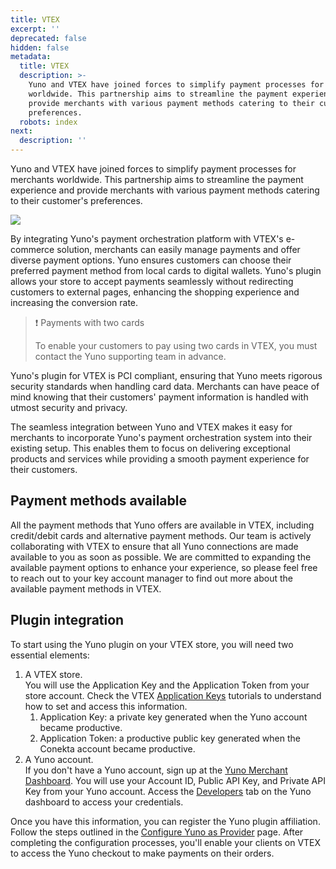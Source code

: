 ```yaml
---
title: VTEX
excerpt: ''
deprecated: false
hidden: false
metadata:
  title: VTEX
  description: >-
    Yuno and VTEX have joined forces to simplify payment processes for merchants
    worldwide. This partnership aims to streamline the payment experience and
    provide merchants with various payment methods catering to their customer's
    preferences.
  robots: index
next:
  description: ''
---
```

Yuno and VTEX have joined forces to simplify payment processes for merchants worldwide. This partnership aims to streamline the payment experience and provide merchants with various payment methods catering to their customer's preferences.

![](https://files.readme.io/64caa7b-vtex1.png)

By integrating Yuno's payment orchestration platform with VTEX's e-commerce solution, merchants can easily manage payments and offer diverse payment options. Yuno ensures customers can choose their preferred payment method from local cards to digital wallets. Yuno's plugin allows your store to accept payments seamlessly without redirecting customers to external pages, enhancing the shopping experience and increasing the conversion rate.

> ❗️ Payments with two cards
>
> To enable your customers to pay using two cards in VTEX, you must contact the Yuno supporting team in advance.


Yuno's plugin for VTEX is PCI compliant, ensuring that Yuno meets rigorous security standards when handling card data. Merchants can have peace of mind knowing that their customers' payment information is handled with utmost security and privacy.

The seamless integration between Yuno and VTEX makes it easy for merchants to incorporate Yuno's payment orchestration system into their existing setup. This enables them to focus on delivering exceptional products and services while providing a smooth payment experience for their customers.

## Payment methods available

All the payment methods that Yuno offers are available in VTEX, including credit/debit cards and alternative payment methods. Our team is actively collaborating with VTEX to ensure that all Yuno connections are made available to you as soon as possible. We are committed to expanding the available payment options to enhance your experience, so please feel free to reach out to your key account manager to find out more about the available payment methods in VTEX. 

## Plugin integration

To start using the Yuno plugin on your VTEX store, you will need two essential elements:

1. A VTEX store.\
   You will use the Application Key and the Application Token from your store account. Check the VTEX [Application Keys](https://help.vtex.com/tutorial/application-keys--2iffYzlvvz4BDMr6WGUtet#) tutorials to understand how to set and access this information.
   1. Application Key: a private key generated when the Yuno account became productive. 
   2. Application Token: a productive public key generated when the Conekta account became productive.
2. A Yuno account.\
   If you don't have a Yuno account, sign up at the [Yuno Merchant Dashboard](https://auth.y.uno/u/signup). You will use your Account ID, Public API Key, and Private API Key from your Yuno account. Access the [Developers](doc:developers) tab on the Yuno dashboard to access your credentials.

Once you have this information, you can register the Yuno plugin affiliation. Follow the steps outlined in the [Configure Yuno as Provider](doc:configure-yuno-as-provider) page. After completing the configuration processes, you'll enable your clients on VTEX to access the Yuno checkout to make payments on their orders.
